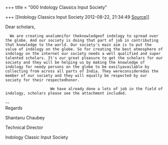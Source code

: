 +++
title = "000 Indology Classics Input Society"

+++
[[Indology Classics Input Society	2012-08-22, 21:34:49 [Source](https://groups.google.com/g/bvparishat/c/yY6yuiMbFLg)]]



  

Dear scholars,

      We are creating analumnifor theknowledgeof indology to spread over the globe. And our society is doing that part of job in contributing that knowledge to the world. Our society's main aim is to put the value of indology on the globe. So for creating the best atmosphere of indology on the internet our society needs a well qualified and super talented scholars. It's our great pleasure to get the scholars for our society and they will be helping us by making the knowledge of indology for needy persons on the globe to be easilyavailable by collecting from across all parts of India. They wereconsideredas the member of our society and they will equally be respected by our society for their respectedhonor.

                        We have already done a lots of job in the field of indology, scholars please see the attachment included. 

--  
Regards

Shantanu Chaubey

Technical Director

Indology Classic Input Society

  

